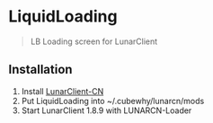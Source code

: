 # LiquidLoading

> LB Loading screen for LunarClient

## Installation

1. Install [LunarClient-CN](https://github.com/CubeWhyMC/LunarClient-CN)
2. Put LiquidLoading into ~/.cubewhy/lunarcn/mods
3. Start LunarClient 1.8.9 with LUNARCN-Loader
